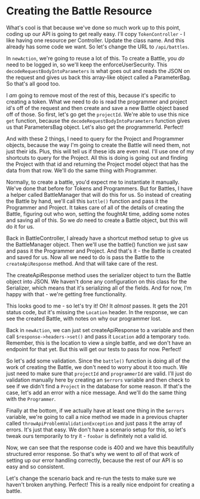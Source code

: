 Creating the Battle Resource
============================

What's cool is that because we've done so much work up to this point, coding
up our API is going to get really easy. I'll copy ``TokenController`` - I 
like having one resource per Controller. Update the class name. And this already
has some code we want. So let's change the URL to ``/api/battles``.

In ``newAction``, we're going to reuse a lot of this. To create a Battle,
you *do* need to be logged in, so we'll keep the enforceUserSecurity. This
``decodeRequestBodyIntoParameters`` is what goes out and reads the JSON on 
the request and gives us back this array-like object called a ParameterBag.
So that's all good too.

I *am* going to remove most of the rest of this, because it's specific
to creating a token. What we need to do is read the programmer and project
id's off of the request and then create and save a new Battle object based
off of those. So first, let's go get the ``projectId``. We're able to use
this nice ``get`` function, because the ``decodeRequestBodyIntoParameters``
function gives us that ParametersBag object. Let's also get the programmerId.
Perfect!

And with these 2 things, I need to query for the Project and Programmer objects,
because the way I'm going to create the Battle will need them, not just their ids. 
Plus, this will tell us if these ids are even real. I'll use one of my shortcuts to 
query for the Project. All this is doing is going out and finding the Project with 
that id and returning the Project model object that has the data from that row. 
We'll do the same thing with Programmer.

Normally, to create a battle, you'd expect me to instantiate it manually. We've 
done that before for Tokens and Programmers. But for Battles, I have a helper called 
BattleManager that will do this for us. So instead of creating the Battle by hand, we'll 
call this ``battle()`` function and pass it the  Programmer and Project. It takes care of 
all of the details of creating the Battle, figuring out who won, setting the foughtAt time, 
adding some notes and saving all of this. So we *do* need to create a Battle object, but 
this will do it for us.

Back in BattleController, I already have a shortcut method setup to give
us the BattleManager object. Then we'll use the battle() function we just
saw and pass it the Programmer and Project. And that's it - the Battle is
created and saved for us. Now all we need to do is pass the Battle to the
``createApiResponse`` method. And that will take care of the rest.

The createApiResponse method uses the serializer object to turn the Battle 
object into JSON. We haven't done any configuration on this class for the 
Serializer, which means that it's serializing all of the fields. And for now, 
I'm happy with that - we're getting free functionality. 

This looks good to me - so let's try it! Oh! It *almost* passes. It gets
the 201 status code, but it's missing the ``Location`` header. In the response, 
we can see the created Battle, with notes on why our programmer lost.

Back in ``newAction``, we can just set createApiResponse to a variable and
then call ``$response->headers->set()`` and pass it ``Location`` add a temporary
``todo``. Remember, this is the location to view a single battle, and we
don't have an endpoint for that yet. But this will get our tests to pass
for now. Perfect!

So let's add some validation. Since the ``battle()`` function is doing all
of the work of creating the Battle, we don't need to worry about it too much.
We just need to make sure that ``projectId`` and ``programmerId`` are valid.
I'll just do validation manually here by creating an ``$errors`` variable
and then check to see if we didn't find a ``Project`` in the database for
some reason. If that's the case, let's add an error with a nice message.
And we'll do the same thing with the ``Programmer``.

Finally at the bottom, if we actually have at least one thing in the ``$errors``
variable, we're going to call a nice method we made in a previous chapter
called ``throwApiProblemValidationException`` and just pass it the array
of errors. It's just that easy. We don't have a scenario setup for this, so
let's tweak ours temporarily to try it - ``foobar`` is definitely not a valid id.

Now, we can see that the response code is 400 and we have this beautifully
structured error response. So that's why we went to *all* of that work of
setting up our error handling correctly, because the rest of our API is so
easy and so consistent.

Let's change the scenario back and re-run the tests to make sure we haven't
broken anything. Perfect! This is a really nice endpoint for creating a battle.
